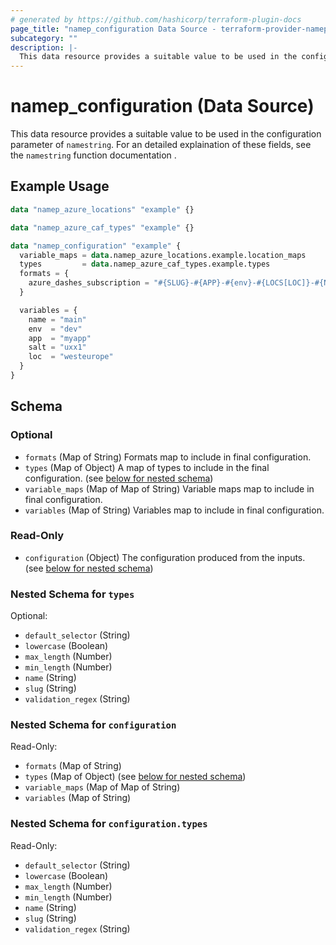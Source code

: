 ```yaml
---
# generated by https://github.com/hashicorp/terraform-plugin-docs
page_title: "namep_configuration Data Source - terraform-provider-namep"
subcategory: ""
description: |-
  This data resource provides a suitable value to be used in the configuration parameter of namestring. For an detailed explaination of these fields, see the namestring function documentation .
---
```


# namep_configuration (Data Source)

This data resource provides a suitable value to be used in the configuration parameter of `namestring`. For an detailed explaination of these fields, see the `namestring` function documentation .

## Example Usage

```terraform
data "namep_azure_locations" "example" {}

data "namep_azure_caf_types" "example" {}

data "namep_configuration" "example" {
  variable_maps = data.namep_azure_locations.example.location_maps
  types         = data.namep_azure_caf_types.example.types
  formats = {
    azure_dashes_subscription = "#{SLUG}-#{APP}-#{env}-#{LOCS[LOC]}-#{NAME}#{-SALT}"
  }

  variables = {
    name = "main"
    env  = "dev"
    app  = "myapp"
    salt = "uxx1"
    loc  = "westeurope"
  }
}
```

<!-- schema generated by tfplugindocs -->
## Schema

### Optional

- `formats` (Map of String) Formats map to include in final configuration.
- `types` (Map of Object) A map of types to include in the final configuration. (see [below for nested schema](#nestedatt--types))
- `variable_maps` (Map of Map of String) Variable maps map to include in final configuration.
- `variables` (Map of String) Variables map to include in final configuration.

### Read-Only

- `configuration` (Object) The configuration produced from the inputs. (see [below for nested schema](#nestedatt--configuration))

<a id="nestedatt--types"></a>
### Nested Schema for `types`

Optional:

- `default_selector` (String)
- `lowercase` (Boolean)
- `max_length` (Number)
- `min_length` (Number)
- `name` (String)
- `slug` (String)
- `validation_regex` (String)


<a id="nestedatt--configuration"></a>
### Nested Schema for `configuration`

Read-Only:

- `formats` (Map of String)
- `types` (Map of Object) (see [below for nested schema](#nestedobjatt--configuration--types))
- `variable_maps` (Map of Map of String)
- `variables` (Map of String)

<a id="nestedobjatt--configuration--types"></a>
### Nested Schema for `configuration.types`

Read-Only:

- `default_selector` (String)
- `lowercase` (Boolean)
- `max_length` (Number)
- `min_length` (Number)
- `name` (String)
- `slug` (String)
- `validation_regex` (String)
